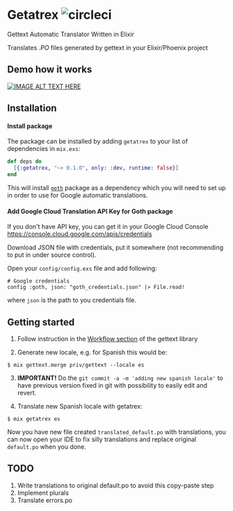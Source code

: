 # Getatrex ![circleci](https://circleci.com/gh/alexfilatov/getatrex.svg?style=shield)

Gettext Automatic Translator Written in Elixir

Translates *.PO* files generated by gettext in your Elixir/Phoenix project

## Demo how it works

[![IMAGE ALT TEXT HERE](https://img.youtube.com/vi/DF6HmotIOZY/0.jpg)](https://www.youtube.com/watch?v=DF6HmotIOZY)


## Installation

#### Install package

The package can be installed by adding `getatrex` to your list of dependencies in `mix.exs`:

```elixir
def deps do
  [{:getatrex, "~> 0.1.0", only: :dev, runtime: false}]
end
```

This will install [`goth`](https://github.com/peburrows/goth) package as a dependency which you will need to set up in order to use for Google automatic translations.

#### Add Google Cloud Translation API Key for Goth package

If you don't have API key, you can get it in your Google Cloud Console https://console.cloud.google.com/apis/credentials

Download JSON file with credentials, put it somewhere (not recommending to put in under source control).

Open your `config/config.exs` file and add following:
```
# Google credentials
config :goth, json: "goth_credentials.json" |> File.read!

```  
where `json` is the path to you credentials file.

## Getting started

1. Follow instruction in the [Workflow section](https://github.com/elixir-lang/gettext#workflow) of the gettext library

2. Generate new locale, e.g. for Spanish this would be:
```
$ mix gettext.merge priv/gettext --locale es
```
3. **IMPORTANT!** Do the `git commit -a -m 'adding new spanish locale'` to have previous version fixed in git with possibility to easily edit and revert.

4. Translate new Spanish locale with getatrex:
```
$ mix getatrex es
```

Now you have new file created `translated_default.po` with translations, you can now open your IDE to fix silly translations and replace original `default.po` when you done.

## TODO

1. Write translations to original default.po to avoid this copy-paste step
2. Implement plurals
3. Translate errors.po
